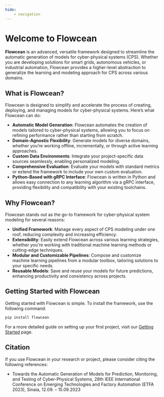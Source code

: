 ```yaml
---
hide: 
    - navigation
---
```


# Welcome to Flowcean

**Flowcean** is an advanced, versatile framework designed to streamline the automatic generation of models for cyber-physical systems (CPS).
Whether you are developing solutions for smart grids, autonomous vehicles, or industrial automation, Flowcean provides a higher-level abstraction to generalize the learning and modeling approach for CPS across various domains.


## What is Flowcean?

Flowcean is designed to simplify and accelerate the process of creating, deploying, and managing models for cyber-physical systems.
Here’s what Flowcean can do:

- **Automatic Model Generation**: Flowcean automates the creation of models tailored to cyber-physical systems, allowing you to focus on refining performance rather than starting from scratch.
- **Domain-Agnostic Flexibility**: Generate models for diverse domains, whether you’re working offline, incrementally, or through active learning approaches.
- **Custom Data Environments**: Integrate your project-specific data sources seamlessly, enabling personalized modeling.
- **Comprehensive Evaluation**: Evaluate your models with standard metrics or extend the framework to include your own custom evaluation.
- **Python-Based with gRPC Interface**: Flowcean is written in Python and allows easy connection to any learning algorithm via a gRPC interface, providing flexibility and compatibility with your existing toolchains.

## Why Flowcean?

Flowcean stands out as the go-to framework for cyber-physical system modeling for several reasons:

- **Unified Framework**: Manage every aspect of CPS modeling under one roof, reducing complexity and increasing efficiency.
- **Extensibility**: Easily extend Flowcean across various learning strategies, whether you're working with traditional machine learning methods or cutting-edge techniques.
- **Modular and Customizable Pipelines**: Compose and customize machine learning pipelines from a modular toolbox, tailoring solutions to your specific needs.
- **Reusable Models**: Save and reuse your models for future predictions, enhancing productivity and consistency across projects.

## Getting Started with Flowcean

Getting started with Flowcean is simple.
To install the framework, use the following command:

```sh
pip install flowcean
```

For a more detailed guide on setting up your first project, visit our [Getting Started](getting_started/installation/) page.

## Citation

If you use Flowcean in your research or project, please consider citing the following references:

- Towards the Automatic Generation of Models for Prediction, Monitoring, and Testing of Cyber-Physical Systems, 28th IEEE International Conference on Emerging Technologies and Factory Automation (ETFA 2023), Sinaia, 12.09. – 15.09.2023 

